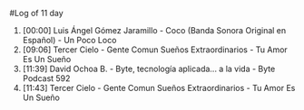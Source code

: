 #Log of 11 day

1. [00:00] Luis Ángel Gómez Jaramillo - Coco (Banda Sonora Original en Español) - Un Poco Loco
1. [09:06] Tercer Cielo - Gente Comun Sueños Extraordinarios - Tu Amor Es Un Sueño
1. [11:39] David Ochoa B. - Byte, tecnología aplicada... a la vida - Byte Podcast 592
1. [11:43] Tercer Cielo - Gente Comun Sueños Extraordinarios - Tu Amor Es Un Sueño
